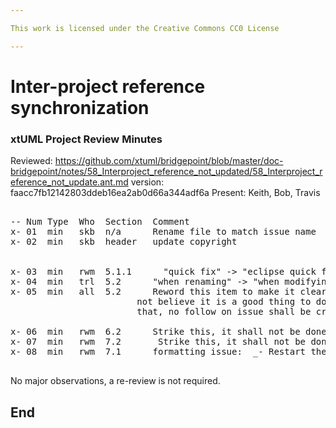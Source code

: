 ```yaml
---

This work is licensed under the Creative Commons CC0 License

---
```


# Inter-project reference synchronization
### xtUML Project Review Minutes

Reviewed:  https://github.com/xtuml/bridgepoint/blob/master/doc-bridgepoint/notes/58_Interproject_reference_not_updated/58_Interproject_reference_not_update.ant.md
           version: faacc7fb12142803ddeb16ea2ab0d66a344adf6a
Present:  Keith, Bob, Travis

<pre>

-- Num Type  Who  Section  Comment
x- 01  min   skb  n/a      Rename file to match issue name
x- 02  min   skb  header   update copyright
                           
                           
x- 03  min   rwm  5.1.1      "quick fix" -> "eclipse quick fix"
x- 04  min   trl  5.2      "when renaming" -> "when modifying"
x- 05  min   all  5.2      Reword this item to make it clear this was consider, but we do
                        not believe it is a good thing to do.  Describe why and leave it at 
                        that, no follow on issue shall be created
           
x- 06  min   rwm  6.2      Strike this, it shall not be done
x- 07  min   rwm  7.2       Strike this, it shall not be done
x- 08  min   rwm  7.1      formatting issue:  _- Restart the tool

</pre>
   
No major observations, a re-review is not required.


End
---

